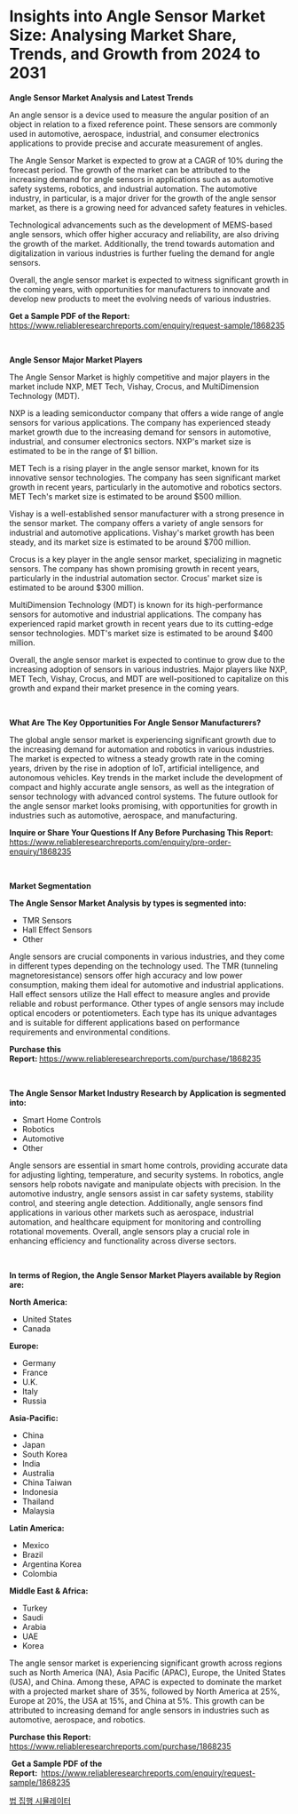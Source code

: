 <p><h1>Insights into Angle Sensor Market Size: Analysing Market Share, Trends, and Growth from 2024 to 2031</h1></p><p><strong>Angle Sensor Market Analysis and Latest Trends</strong></p>
<p><p>An angle sensor is a device used to measure the angular position of an object in relation to a fixed reference point. These sensors are commonly used in automotive, aerospace, industrial, and consumer electronics applications to provide precise and accurate measurement of angles.</p><p>The Angle Sensor Market is expected to grow at a CAGR of 10% during the forecast period. The growth of the market can be attributed to the increasing demand for angle sensors in applications such as automotive safety systems, robotics, and industrial automation. The automotive industry, in particular, is a major driver for the growth of the angle sensor market, as there is a growing need for advanced safety features in vehicles.</p><p>Technological advancements such as the development of MEMS-based angle sensors, which offer higher accuracy and reliability, are also driving the growth of the market. Additionally, the trend towards automation and digitalization in various industries is further fueling the demand for angle sensors.</p><p>Overall, the angle sensor market is expected to witness significant growth in the coming years, with opportunities for manufacturers to innovate and develop new products to meet the evolving needs of various industries.</p></p>
<p><strong>Get a Sample PDF of the Report:&nbsp;</strong> <a href="https://www.reliableresearchreports.com/enquiry/request-sample/1868235">https://www.reliableresearchreports.com/enquiry/request-sample/1868235</a></p>
<p>&nbsp;</p>
<p><strong>Angle Sensor Major Market Players</strong></p>
<p><p>The Angle Sensor Market is highly competitive and major players in the market include NXP, MET Tech, Vishay, Crocus, and MultiDimension Technology (MDT). </p><p>NXP is a leading semiconductor company that offers a wide range of angle sensors for various applications. The company has experienced steady market growth due to the increasing demand for sensors in automotive, industrial, and consumer electronics sectors. NXP's market size is estimated to be in the range of $1 billion.</p><p>MET Tech is a rising player in the angle sensor market, known for its innovative sensor technologies. The company has seen significant market growth in recent years, particularly in the automotive and robotics sectors. MET Tech's market size is estimated to be around $500 million.</p><p>Vishay is a well-established sensor manufacturer with a strong presence in the sensor market. The company offers a variety of angle sensors for industrial and automotive applications. Vishay's market growth has been steady, and its market size is estimated to be around $700 million.</p><p>Crocus is a key player in the angle sensor market, specializing in magnetic sensors. The company has shown promising growth in recent years, particularly in the industrial automation sector. Crocus' market size is estimated to be around $300 million.</p><p>MultiDimension Technology (MDT) is known for its high-performance sensors for automotive and industrial applications. The company has experienced rapid market growth in recent years due to its cutting-edge sensor technologies. MDT's market size is estimated to be around $400 million.</p><p>Overall, the angle sensor market is expected to continue to grow due to the increasing adoption of sensors in various industries. Major players like NXP, MET Tech, Vishay, Crocus, and MDT are well-positioned to capitalize on this growth and expand their market presence in the coming years.</p></p>
<p>&nbsp;</p>
<p><strong>What Are The Key Opportunities For Angle Sensor Manufacturers?</strong></p>
<p><p>The global angle sensor market is experiencing significant growth due to the increasing demand for automation and robotics in various industries. The market is expected to witness a steady growth rate in the coming years, driven by the rise in adoption of IoT, artificial intelligence, and autonomous vehicles. Key trends in the market include the development of compact and highly accurate angle sensors, as well as the integration of sensor technology with advanced control systems. The future outlook for the angle sensor market looks promising, with opportunities for growth in industries such as automotive, aerospace, and manufacturing.</p></p>
<p><strong>Inquire or Share Your Questions If Any Before Purchasing This Report:</strong> <a href="https://www.reliableresearchreports.com/enquiry/pre-order-enquiry/1868235">https://www.reliableresearchreports.com/enquiry/pre-order-enquiry/1868235</a></p>
<p>&nbsp;</p>
<p><strong>Market Segmentation</strong></p>
<p><strong>The Angle Sensor Market Analysis by types is segmented into:</strong></p>
<p><ul><li>TMR Sensors</li><li>Hall Effect Sensors</li><li>Other</li></ul></p>
<p><p>Angle sensors are crucial components in various industries, and they come in different types depending on the technology used. The TMR (tunneling magnetoresistance) sensors offer high accuracy and low power consumption, making them ideal for automotive and industrial applications. Hall effect sensors utilize the Hall effect to measure angles and provide reliable and robust performance. Other types of angle sensors may include optical encoders or potentiometers. Each type has its unique advantages and is suitable for different applications based on performance requirements and environmental conditions.</p></p>
<p><strong>Purchase this Report:&nbsp;</strong><a href="https://www.reliableresearchreports.com/purchase/1868235">https://www.reliableresearchreports.com/purchase/1868235</a></p>
<p>&nbsp;</p>
<p><strong>The Angle Sensor Market Industry Research by Application is segmented into:</strong></p>
<p><ul><li>Smart Home Controls</li><li>Robotics</li><li>Automotive</li><li>Other</li></ul></p>
<p><p>Angle sensors are essential in smart home controls, providing accurate data for adjusting lighting, temperature, and security systems. In robotics, angle sensors help robots navigate and manipulate objects with precision. In the automotive industry, angle sensors assist in car safety systems, stability control, and steering angle detection. Additionally, angle sensors find applications in various other markets such as aerospace, industrial automation, and healthcare equipment for monitoring and controlling rotational movements. Overall, angle sensors play a crucial role in enhancing efficiency and functionality across diverse sectors.</p></p>
<p>&nbsp;</p>
<p><strong>In terms of Region, the Angle Sensor Market Players available by Region are:</strong></p>
<p>
    <p> <strong> North America: </strong>
        <ul>
            <li>United States</li>
            <li>Canada</li>
        </ul>
        </p> 
    <p> <strong> Europe: </strong>
        <ul>
            <li>Germany</li>
            <li>France</li>
            <li>U.K.</li>
            <li>Italy</li>
            <li>Russia</li>
        </ul>
        </p> 
    <p> <strong> Asia-Pacific: </strong>
        <ul>
            <li>China</li>
            <li>Japan</li>
            <li>South Korea</li>
            <li>India</li>
            <li>Australia</li>
            <li>China Taiwan</li>
            <li>Indonesia</li>
            <li>Thailand</li>
            <li>Malaysia</li>
        </ul>
        </p> 
    <p> <strong> Latin America: </strong>
        <ul>
            <li>Mexico</li>
            <li>Brazil</li>
            <li>Argentina Korea</li>
            <li>Colombia</li>
        </ul>
        </p> 
    <p> <strong> Middle East & Africa: </strong>
        <ul>
            <li>Turkey</li>
            <li>Saudi</li>
            <li>Arabia</li>
            <li>UAE</li>
            <li>Korea</li>
        </ul>
    </p>
    </p>
<p><p>The angle sensor market is experiencing significant growth across regions such as North America (NA), Asia Pacific (APAC), Europe, the United States (USA), and China. Among these, APAC is expected to dominate the market with a projected market share of 35%, followed by North America at 25%, Europe at 20%, the USA at 15%, and China at 5%. This growth can be attributed to increasing demand for angle sensors in industries such as automotive, aerospace, and robotics.</p></p>
<p><strong>Purchase this Report: </strong><a href="https://www.reliableresearchreports.com/purchase/1868235">https://www.reliableresearchreports.com/purchase/1868235</a></p>
<p>&nbsp;<strong>Get a Sample PDF of the Report:&nbsp;&nbsp;</strong><a href="https://www.reliableresearchreports.com/enquiry/request-sample/1868235">https://www.reliableresearchreports.com/enquiry/request-sample/1868235</a></p>
<p><strong></strong></p>
<p><p><a href="https://github.com/mpodehpw07370073/Market-Research-Report-List-1/blob/main/90483959721.md">법 집행 시뮬레이터</a></p></p>